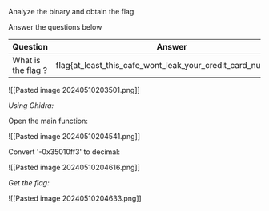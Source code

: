 Analyze the binary and obtain the flag  

Answer the questions below

| Question           | Answer                                                      |
| ------------------ | ----------------------------------------------------------- |
| What is the flag ? | flag{at_least_this_cafe_wont_leak_your_credit_card_numbers} |


![[Pasted image 20240510203501.png]]


*Using Ghidra:*

Open the main function:

![[Pasted image 20240510204541.png]]

Convert '-0x35010ff3' to decimal:

![[Pasted image 20240510204616.png]]

*Get the flag:*

![[Pasted image 20240510204633.png]]

